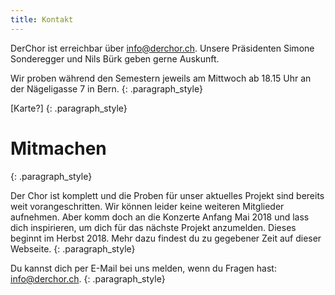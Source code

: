 ```yaml
---
title: Kontakt
---
```


DerChor ist erreichbar &uuml;ber [info@derchor.ch](mailto:info@derchor.ch). Unsere Pr&auml;sidenten Simone Sonderegger und Nils B&uuml;rk geben gerne Auskunft.

<font color="#0066cc"></font>

Wir proben w&auml;hrend den Semestern jeweils am Mittwoch ab 18.15 Uhr an der N&auml;geligasse 7 in Bern.
{: .paragraph_style}

[Karte?]
{: .paragraph_style}

# Mitmachen
{: .paragraph_style}

Der Chor ist komplett und die Proben f&uuml;r unser aktuelles Projekt sind bereits weit vorangeschritten. Wir k&ouml;nnen leider keine weiteren Mitglieder aufnehmen. Aber komm doch an die Konzerte Anfang Mai 2018 und lass dich inspirieren, um dich f&uuml;r das n&auml;chste Projekt anzumelden. Dieses beginnt im Herbst 2018. Mehr dazu findest du zu gegebener Zeit auf dieser Webseite.
{: .paragraph_style}

Du kannst dich per E-Mail bei uns melden, wenn du Fragen hast: [info@derchor.ch](javascript:void(location.href='mailto:'+String.fromCharCode(105,110,102,111,64,100,101,114,99,104,111,114,46,99,104))).
{: .paragraph_style}